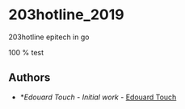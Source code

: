 # 203hotline_2019
203hotline epitech in go

100 % test


## Authors

* **Edouard Touch* - *Initial work* - [Edouard Touch](https://github.com/Eydou)
